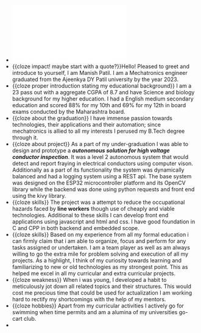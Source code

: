 - ![2. Format for My Resume Video Recording (1).pdf](../assets/2._Format_for_My_Resume_Video_Recording_(1)_1726275388659_0.pdf)
- {{cloze impact! maybe start with a quote?}}Hello! Pleased to greet and introduce to yourself, I am Manish Patil. I am a Mechatronics engineer graduated from the Ajeenkya DY Patil university by the year 2023.
- {{cloze proper introduction stating my educational background}} I am a 23 pass out with a aggregate CGPA of 8.7 and have Science and biology background for my higher education. I had a English medium secondary education and scored 88% for my 10th and 69% for my 12th in board exams conducted by the Maharashtra board.
- {{cloze about the graduation}} I have immense passion towards technologies, their applications and their automation; since mechatronics is allied to all my interests I perused my B.Tech degree through it.
- {{cloze about project}} As a part of my under-graduation I was able to design and prototype a ___autonomous solution for high voltage conductor inspection___. It was a level 2 autonomous system that would detect and report fraying in electrical conductors using computer vison. Additionally as a part of its functionality the system was dynamically balanced and had a logging system using a REST api. The base system was designed on the ESP32 microcontroller platform and its OpenCV library while the backend was done using python requests and front end using the kivy library.
- {{cloze skills}} The project was a attempt to reduce the occupational hazards faced by __line workers__ though use of cheaply and viable technologies. Additional to these skills I can develop front end applications using javascript and html and css. I have good foundation in C and CPP in both backend and embedded scope.
- {{cloze skills}} Based on my experience from all my formal education i can firmly claim that i am able to organize, focus and perform for any tasks assigned or undertaken. I am a team player as well as am always willing to go the extra mile for problem solving and execution of all my projects. As a highlight, I think of my curiosity towards learning and familiarizing to new or old technologies as my strongest point. This as helped me excel in all my curricular and extra curricular projects.
- {{cloze weakness}} When i was young, I developed a habit to meticulously jot down all related topics and their structures. This would cost me precious time that could be used for actualization I am working hard to rectify my shortcomings with the help of my mentors.
- {{cloze hobbies}} Apart from my curricular activities I actively go for swimming when time permits and am a alumina of my universities go-cart club.
-